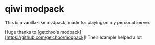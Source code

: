 # qiwi modpack

This is a vanilla-like modpack, made for playing on my personal server.

Huge thanks to [getchoo's modpack][https://github.com/getchoo/modpack]! Their example helped a lot
